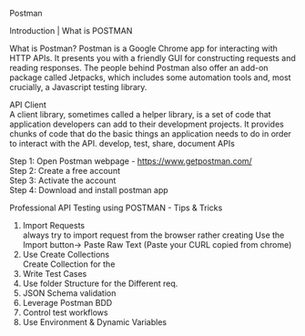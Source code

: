 Postman

Introduction | What is POSTMAN

What is Postman?
Postman is a Google Chrome app for interacting with HTTP APIs. It presents you with a friendly GUI for constructing requests and reading responses. The people behind Postman also offer an add-on package called Jetpacks, which includes some automation tools and, most crucially, a Javascript testing library.

API Client<br/>
A client library, sometimes called a helper library, is a set of code that application developers can add to their development projects. It provides chunks of code that do the basic things an application needs to do in order to interact with the API.
develop, test, share, document APIs

Step 1: Open Postman webpage - https://www.getpostman.com/<br/>
Step 2: Create a free account<br/>
Step 3: Activate the account<br/>
Step 4: Download and install postman app<br/>

Professional API Testing using POSTMAN - Tips & Tricks<br/>
01. Import Requests<br/>
always try to import request from the browser rather creating
Use the Import button-> Paste Raw Text (Paste your CURL copied from chrome)
02. Use Create Collections<br/>
Create Collection for the 
03. Write Test Cases<br/>
04. Use folder Structure for the Different req.<br/>
05. JSON Schema validation<br/>
06. Leverage Postman BDD<br/>
07. Control test workflows<br/>
08. Use Environment & Dynamic Variables<br/>
